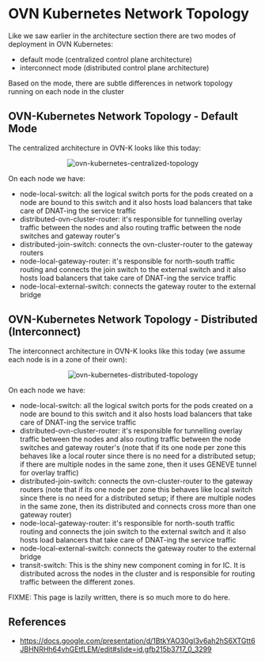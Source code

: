 # OVN Kubernetes Network Topology

Like we saw earlier in the architecture section there are
two modes of deployment in OVN Kubernetes:

* default mode (centralized control plane architecture)
* interconnect mode (distributed control plane architecture)

Based on the mode, there are subtle differences in network
topology running on each node in the cluster

## OVN-Kubernetes Network Topology - Default Mode

The centralized architecture in OVN-K looks like this today:

<p align="center">
  <img src=../../../ovn-kubernetes/images/centralized-network-topology.png alt="ovn-kubernetes-centralized-topology"/>
</p>

On each node we have:

* node-local-switch: all the logical switch ports for the pods
created on a node are bound to this switch and it also hosts
load balancers that take care of DNAT-ing the service traffic
* distributed-ovn-cluster-router: it's responsible for tunnelling
overlay traffic between the nodes and also routing traffic
between the node switches and gateway router's
* distributed-join-switch: connects the ovn-cluster-router to
the gateway routers
* node-local-gateway-router: it's responsible for north-south
traffic routing and connects the join switch to the external
switch and it also hosts load balancers that take care of DNAT-ing
the service traffic
* node-local-external-switch: connects the gateway router to the
external bridge

## OVN-Kubernetes Network Topology - Distributed (Interconnect)

The interconnect architecture in OVN-K looks like this today
(we assume each node is in a zone of their own):

<p align="center">
  <img src=../../../ovn-kubernetes/images/distributed-network-topology.png alt="ovn-kubernetes-distributed-topology"/>
</p>

On each node we have:

* node-local-switch: all the logical switch ports for the pods
created on a node are bound to this switch and it also hosts
load balancers that take care of DNAT-ing the service traffic
* distributed-ovn-cluster-router: it's responsible for tunnelling
overlay traffic between the nodes and also routing traffic between
the node switches and gateway router's (note that if its one node
per zone this behaves like a local router since there is no need
for a distributed setup; if there are multiple nodes in the same
zone, then it uses GENEVE tunnel for overlay traffic)
* distributed-join-switch: connects the ovn-cluster-router to the
gateway routers (note that if its one node per zone this behaves
like local switch since there is no need for a distributed setup;
if there are multiple nodes in the same zone, then its distributed
and connects cross more than one gateway router)
* node-local-gateway-router: it's responsible for north-south
traffic routing and connects the join switch to the external
switch and it also hosts load balancers that take care of DNAT-ing
the service traffic
* node-local-external-switch: connects the gateway router to the
external bridge
* transit-switch: This is the shiny new component coming in for IC.
It is distributed across the nodes in the cluster and is responsible
for routing traffic between the different zones.

FIXME: This page is lazily written, there is so much more to do here.

## References

* https://docs.google.com/presentation/d/1BtkYAO30gI3v6ah2hS6XTGtt6JBHNRHh64vhGEtfLEM/edit#slide=id.gfb215b3717_0_3299